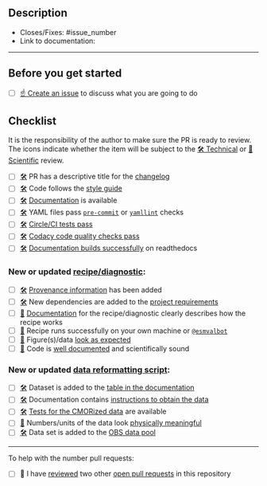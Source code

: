 <!--
    Thank you for contributing to our project!

    Please do not delete this text completely, but read the text below and keep
    items that seem relevant. If in doubt, just keep everything and add your
    own text at the top, a reviewer will update the checklist for you.

    While the checklist is intended to be filled in by the technical and scientific
    reviewers, it is the responsibility of the author of the pull request to make
    sure all items on it are properly implemented.
-->

## Description

<!--
    Describe the idea of your changes here to communicate why we should accept
    this pull request and what problem it solves.

    Before you start, please read our [contribution guidelines](https://docs.esmvaltool.org/en/latest/community/introduction.html).

    Please fill in the GitHub issue that is closed by this pull request, e.g. Closes #1903
-->
- Closes/Fixes: #issue_number
- Link to documentation:

* * *

## Before you get started

<!--
    Please discuss your idea with the development team before getting started,
    to avoid disappointment or unnecessary work later. The way to do this is
    to open a new issue on GitHub.
-->

- [ ] [☝ Create an issue](https://github.com/ESMValGroup/ESMValTool/issues) to discuss what you are going to do

## Checklist

It is the responsibility of the author to make sure the PR is ready to review. The icons indicate whether the item will be subject to the [🛠 Technical][1] or [🧪 Scientific][2] review.

- [ ] [🛠][1] PR has a descriptive title for the [changelog](https://esmvaltool--1924.org.readthedocs.build/en/1924/community/introduction.html#Branches-pull-requests-and-code-review)
- [ ] [🛠][1] Code follows the [style guide](https://docs.esmvaltool.org/en/latest/community/introduction.html#code-style)
- [ ] [🛠][1] [Documentation](https://docs.esmvaltool.org/en/latest/community/introduction.html#documentation) is available
- [ ] [🛠][1] YAML files pass [`pre-commit`](https://esmvaltool--1924.org.readthedocs.build/en/1924/community/introduction.html#pre-commit) or [`yamllint`](https://esmvaltool--1924.org.readthedocs.build/en/1924/community/introduction.html#yaml) checks
- [ ] [🛠][1] [Circle/CI tests pass](https://esmvaltool--1924.org.readthedocs.build/en/1924/community/introduction.html#Branches-pull-requests-and-code-review)
- [ ] [🛠][1] [Codacy code quality checks pass]((https://esmvaltool--1924.org.readthedocs.build/en/1924/community/introduction.html#Branches-pull-requests-and-code-review))
- [ ] [🛠][1] [Documentation builds successfully](https://esmvaltool--1924.org.readthedocs.build/en/1924/community/introduction.html#Branches-pull-requests-and-code-review) on readthedocs

### New or updated [recipe/diagnostic](https://docs.esmvaltool.org/en/latest/community/diagnostic.html):

- [ ] [🛠][1] [Provenance information](https://docs.esmvaltool.org/en/latest/community/diagnostic.html#recording-provenance) has been added
- [ ] [🛠][1] New dependencies are added to the [project requirements](https://esmvaltool--1924.org.readthedocs.build/en/1924/community/diagnostic.html#additional-dependencies)
- [ ] [🧪][2] [Documentation](https://docs.esmvaltool.org/en/latest/community/diagnostic.html#documentation) for the recipe/diagnostic clearly describes how the recipe works
- [ ] [🧪][2] Recipe runs successfully on your own machine or [`@esmvalbot`](https://github.com/apps/esmvalbot)
- [ ] [🧪][2] Figure(s)/data [look as expected](https://esmvaltool--1924.org.readthedocs.build/en/1924/community/diagnostic.html#recording-provenance)
- [ ] [🧪][2] Code is [well documented](https://esmvaltool--1924.org.readthedocs.build/en/1924/community/introduction.html#what-should-be-documented) and scientifically sound

### New or updated [data reformatting script](https://docs.esmvaltool.org/en/latest/develop/dataset.html):

- [ ] [🛠][1] Dataset is added to the [table in the documentation](https://esmvaltool--1924.org.readthedocs.build/en/1924/community/dataset.html#dataset-documentation)
- [ ] [🛠][1] Documentation contains [instructions to obtain the data](https://esmvaltool--1924.org.readthedocs.build/en/1924/community/dataset.html#dataset-documentation)
- [ ] [🛠][1] [Tests for the CMORized data](https://esmvaltool--1924.org.readthedocs.build/en/1924/community/dataset.html#dataset-tests) are available
- [ ] [🧪][2] Numbers/units of the data look [physically meaningful](https://esmvaltool--1924.org.readthedocs.build/en/1924/community/dataset.html#cmorizer-output)
- [ ] [🛠][1] Data set is added to the [OBS data pool](https://esmvaltool--1924.org.readthedocs.build/en/1924/community/dataset.html#adding-your-dataset-to-the-obs-data-pool)

***

To help with the number pull requests:

- [ ] 🚀 I have [reviewed](https://esmvaltool--1924.org.readthedocs.build/en/1924/community/review.html#review-of-pull-requests) two other [open pull requests](https://github.com/ESMValGroup/ESMValTool/pulls) in this repository

<!--
If you need help with any of the items on the checklists above, please do not hesitate to ask by commenting in the issue or pull request.
-->

[1]: https://esmvaltool--1924.org.readthedocs.build/en/1924/community/review.html#technical-review
[2]: https://esmvaltool--1924.org.readthedocs.build/en/1924/community/review.html#scientific-review
